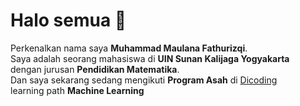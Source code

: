 <p><h1>Halo semua 👋</h1></p>

<p>Perkenalkan nama saya <strong>Muhammad Maulana Fathurizqi</strong>.<br>
  Saya adalah seorang mahasiswa di <strong>UIN Sunan Kalijaga Yogyakarta</strong><br>
  dengan jurusan <strong>Pendidikan Matematika</strong>.<br>
  Dan saya sekarang sedang mengikuti <strong>Program Asah</strong> di <a href="https://www.dicoding.com/"> Dicoding</a><br>
  learning path <strong>Machine Learning</strong>
</p>
